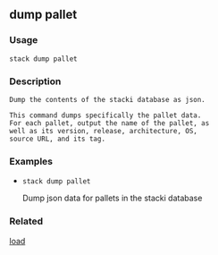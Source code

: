 ## dump pallet

### Usage

`stack dump pallet`

### Description


	Dump the contents of the stacki database as json.

	This command dumps specifically the pallet data.
	For each pallet, output the name of the pallet, as
	well as its version, release, architecture, OS,
	source URL, and its tag.

	

### Examples

* `stack dump pallet`

   Dump json data for pallets in the stacki database


### Related
[load](load)


